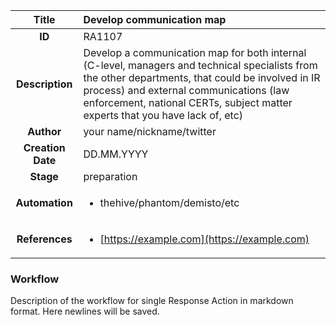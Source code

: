 | Title                       |  Develop communication map         |
|:---------------------------:|:--------------------|
| **ID**                      | RA1107            |
| **Description**             | Develop a communication map for both internal \(C-level, managers and technical specialists from the other departments, that could be involved in IR process\) and external communications \(law enforcement, national CERTs, subject matter experts that you have lack of, etc\)   |
| **Author**                  | your name/nickname/twitter        |
| **Creation Date**           | DD.MM.YYYY |
| **Stage**                   | preparation         |
| **Automation** |<ul><li>thehive/phantom/demisto/etc</li></ul>|
| **References** |<ul><li>[https://example.com](https://example.com)</li></ul>|

### Workflow

Description of the workflow for single Response Action in markdown format.
Here newlines will be saved.
